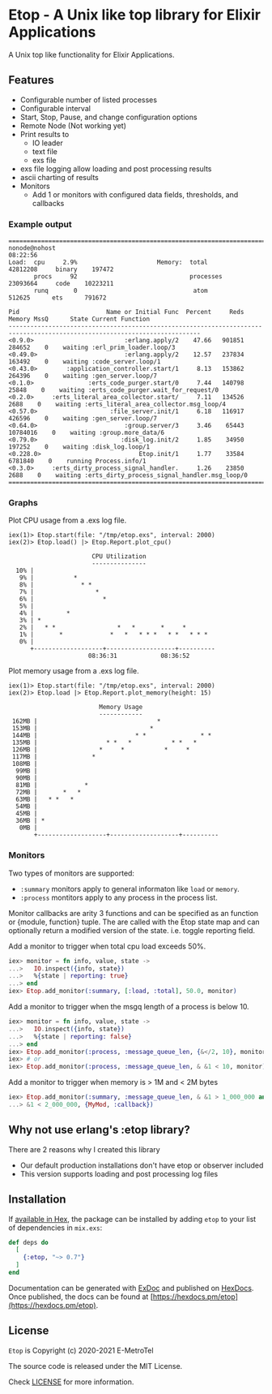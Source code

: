 # Etop - A Unix like top library for Elixir Applications

[license-img]: http://img.shields.io/badge/license-MIT-brightgreen.svg
[license]: http://opensource.org/licenses/MIT

A Unix top like functionality for Elixir Applications.

## Features

* Configurable number of listed processes
* Configurable interval
* Start, Stop, Pause, and change configuration options
* Remote Node (Not working yet)
* Print results to
  * IO leader
  * text file
  * exs file
* exs file logging allow loading and post processing results
* ascii charting of results
* Monitors
  * Add 1 or monitors with configured data fields, thresholds, and callbacks

### Example output

```
===========================================================================================================================
nonode@nohost                                                                                                      08:22:56
Load:  cpu     2.9%                      Memory:  total           42812208     binary    197472
       procs     92                               processes       23093664     code    10223211
       runq       0                                atom             512625      ets      791672

Pid                        Name or Initial Func  Percent     Reds    Memory MssQ      State Current Function
---------------------------------------------------------------------------------------------------------------------------
<0.9.0>                         :erlang.apply/2    47.66   901851    284652    0    waiting :erl_prim_loader.loop/3
<0.49.0>                        :erlang.apply/2    12.57   237834    163492    0    waiting :code_server.loop/1
<0.43.0>        :application_controller.start/1     8.13   153862    264396    0    waiting :gen_server.loop/7
<0.1.0>               :erts_code_purger.start/0     7.44   140798     25848    0    waiting :erts_code_purger.wait_for_request/0
<0.2.0>     :erts_literal_area_collector.start/     7.11   134526      2688    0    waiting :erts_literal_area_collector.msg_loop/4
<0.57.0>                    :file_server.init/1     6.18   116917    426596    0    waiting :gen_server.loop/7
<0.64.0>                        :group.server/3     3.46    65443  10784016    0    waiting :group.more_data/6
<0.79.0>                       :disk_log.init/2     1.85    34950    197252    0    waiting :disk_log.loop/1
<0.228.0>                           Etop.init/1     1.77    33584   6781840    0    running Process.info/1
<0.3.0>     :erts_dirty_process_signal_handler.     1.26    23850      2688    0    waiting :erts_dirty_process_signal_handler.msg_loop/0
===========================================================================================================================
```

### Graphs

Plot CPU usage from a .exs log file.

```
iex(1)> Etop.start(file: "/tmp/etop.exs", interval: 2000)
iex(2)> Etop.load() |> Etop.Report.plot_cpu()

                       CPU Utilization
                       ---------------
  10% |
   9% |           *
   8% |             * *
   7% |                 *
   6% |                   *
   5% |
   4% |         *
   3% | *
   2% |   * *                 *   *       *     *
   1% |       *             *   *   * * *   * *   * * *
   0% |
      +-------------------+-------------------+----------
                      08:36:31            08:36:52
```

Plot memory usage from a .exs log file.

```
iex(1)> Etop.start(file: "/tmp/etop.exs", interval: 2000)
iex(2)> Etop.load |> Etop.Report.plot_memory(height: 15)

                         Memory Usage
                         ------------
 162MB |                                 *
 153MB |                               *
 144MB |                           * *               * *
 135MB |                   * *   *           * *   *
 126MB |                 *     *           *     *
 117MB |               *
 108MB |
  99MB |
  90MB |
  81MB |             *
  72MB |       *   *
  63MB |   * *   *
  54MB |
  45MB |
  36MB | *
   0MB |
       +-------------------+-------------------+----------
```

### Monitors

Two types of monitors are supported:

* `:summary` monitors apply to general informaton like `load` or `memory`.
* `:process` montitors apply to any process in the process list.

Monitor callbacks are arity 3 functions and can be specified as an function or
{module, function} tuple. The are called with the Etop state map and can
optionally return a modified version of the state. i.e. toggle reporting field.

Add a monitor to trigger when total cpu load exceeds 50%.

```elixir
iex> monitor = fn info, value, state ->
...>   IO.inspect({info, state})
...>   %{state | reporting: true}
...> end
iex> Etop.add_monitor(:summary, [:load, :total], 50.0, monitor)
```

Add a monitor to trigger when the msgq length of a process is below 10.

```elixir
iex> monitor = fn info, value, state ->
...>   IO.inspect({info, state})
...>   %{state | reporting: false}
...> end
iex> Etop.add_monitor(:process, :message_queue_len, {&</2, 10}, monitor)
iex> # or
iex> Etop.add_monitor(:process, :message_queue_len, & &1 < 10, monitor)
```

Add a monitor to trigger when memory is > 1M and < 2M bytes

```elixir
iex> Etop.add_monitor(:summary, :message_queue_len, & &1 > 1_000_000 and
...> &1 < 2_000_000, {MyMod, :callback})
```

## Why not use erlang's :etop library?

There are 2 reasons why I created this library

* Our default production installations don't have etop or observer included
* This version supports loading and post processing log files

## Installation

If [available in Hex](https://hex.pm/docs/publish), the package can be installed
by adding `etop` to your list of dependencies in `mix.exs`:

```elixir
def deps do
  [
    {:etop, "~> 0.7"}
  ]
end
```

Documentation can be generated with [ExDoc](https://github.com/elixir-lang/ex_doc)
and published on [HexDocs](https://hexdocs.pm). Once published, the docs can
be found at [https://hexdocs.pm/etop](https://hexdocs.pm/etop).

## License

`Etop` is Copyright (c) 2020-2021 E-MetroTel

The source code is released under the MIT License.

Check [LICENSE](LICENSE.md) for more information.
